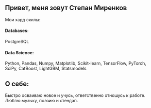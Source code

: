 ## Привет, меня зовут Степан Миренков

Мои хард скилы:

#### Databases:
PostgreSQL

#### Data Science:
Python, Pandas, Numpy, Matplotlib, Scikit-learn, TensorFlow, PyTorch, SciPy, CatBoost, LightGBM, Statsmodels

## О себе:
Быстро осваиваю новое и учусь, ответственно отношусь к работе. Люблю музыку, поэзию и стендап.
